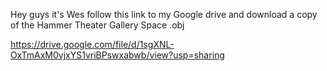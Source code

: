 Hey guys it's Wes follow this link to my Google drive and download a copy of the Hammer Theater Gallery Space .obj

https://drive.google.com/file/d/1sgXNL-OxTmAxM0vjxYS1vriBPswxabwb/view?usp=sharing
